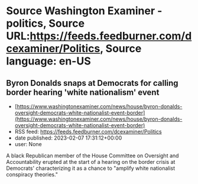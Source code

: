 # Source Washington Examiner - politics, Source URL:https://feeds.feedburner.com/dcexaminer/Politics, Source language: en-US

## Byron Donalds snaps at Democrats for calling border hearing 'white nationalism' event
 - [https://www.washingtonexaminer.com/news/house/byron-donalds-oversight-democrats-white-nationalist-event-border](https://www.washingtonexaminer.com/news/house/byron-donalds-oversight-democrats-white-nationalist-event-border)
 - RSS feed: https://feeds.feedburner.com/dcexaminer/Politics
 - date published: 2023-02-07 17:31:12+00:00
 - user: None

A black Republican member of the House Committee on Oversight and Accountability erupted at the start of a hearing on the border crisis at Democrats' characterizing it as a chance to "amplify white nationalist conspiracy theories."
